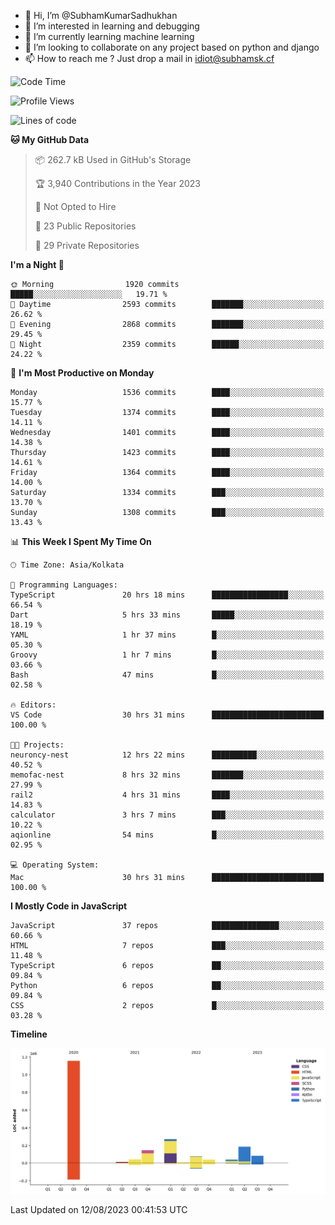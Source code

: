 - 👋 Hi, I’m @SubhamKumarSadhukhan
- 👀 I’m interested in learning and debugging
- 🌱 I’m currently learning machine learning
- 💞️ I’m looking to collaborate on any project based on python and django
- 📫 How to reach me ?
      Just drop a mail in idiot@subhamsk.cf

<!---
SubhamKumarSadhukhan/SubhamKumarSadhukhan is a ✨ special ✨ repository because its `README.md` (this file) appears on your GitHub profile.
You can click the Preview link to take a look at your changes.
--->


<!--START_SECTION:waka-->
![Code Time](http://img.shields.io/badge/Code%20Time-1%2C434%20hrs%2055%20mins-blue)

![Profile Views](http://img.shields.io/badge/Profile%20Views-10-blue)

![Lines of code](https://img.shields.io/badge/From%20Hello%20World%20I%27ve%20Written-2.0%20million%20lines%20of%20code-blue)

**🐱 My GitHub Data** 

> 📦 262.7 kB Used in GitHub's Storage 
 > 
> 🏆 3,940 Contributions in the Year 2023
 > 
> 🚫 Not Opted to Hire
 > 
> 📜 23 Public Repositories 
 > 
> 🔑 29 Private Repositories 
 > 
**I'm a Night 🦉** 

```text
🌞 Morning                1920 commits        █████░░░░░░░░░░░░░░░░░░░░   19.71 % 
🌆 Daytime                2593 commits        ███████░░░░░░░░░░░░░░░░░░   26.62 % 
🌃 Evening                2868 commits        ███████░░░░░░░░░░░░░░░░░░   29.45 % 
🌙 Night                  2359 commits        ██████░░░░░░░░░░░░░░░░░░░   24.22 % 
```
📅 **I'm Most Productive on Monday** 

```text
Monday                   1536 commits        ████░░░░░░░░░░░░░░░░░░░░░   15.77 % 
Tuesday                  1374 commits        ████░░░░░░░░░░░░░░░░░░░░░   14.11 % 
Wednesday                1401 commits        ████░░░░░░░░░░░░░░░░░░░░░   14.38 % 
Thursday                 1423 commits        ████░░░░░░░░░░░░░░░░░░░░░   14.61 % 
Friday                   1364 commits        ████░░░░░░░░░░░░░░░░░░░░░   14.00 % 
Saturday                 1334 commits        ███░░░░░░░░░░░░░░░░░░░░░░   13.70 % 
Sunday                   1308 commits        ███░░░░░░░░░░░░░░░░░░░░░░   13.43 % 
```


📊 **This Week I Spent My Time On** 

```text
🕑︎ Time Zone: Asia/Kolkata

💬 Programming Languages: 
TypeScript               20 hrs 18 mins      █████████████████░░░░░░░░   66.54 % 
Dart                     5 hrs 33 mins       █████░░░░░░░░░░░░░░░░░░░░   18.19 % 
YAML                     1 hr 37 mins        █░░░░░░░░░░░░░░░░░░░░░░░░   05.30 % 
Groovy                   1 hr 7 mins         █░░░░░░░░░░░░░░░░░░░░░░░░   03.66 % 
Bash                     47 mins             █░░░░░░░░░░░░░░░░░░░░░░░░   02.58 % 

🔥 Editors: 
VS Code                  30 hrs 31 mins      █████████████████████████   100.00 % 

🐱‍💻 Projects: 
neuroncy-nest            12 hrs 22 mins      ██████████░░░░░░░░░░░░░░░   40.52 % 
memofac-nest             8 hrs 32 mins       ███████░░░░░░░░░░░░░░░░░░   27.99 % 
rail2                    4 hrs 31 mins       ████░░░░░░░░░░░░░░░░░░░░░   14.83 % 
calculator               3 hrs 7 mins        ███░░░░░░░░░░░░░░░░░░░░░░   10.22 % 
aqionline                54 mins             █░░░░░░░░░░░░░░░░░░░░░░░░   02.95 % 

💻 Operating System: 
Mac                      30 hrs 31 mins      █████████████████████████   100.00 % 
```

**I Mostly Code in JavaScript** 

```text
JavaScript               37 repos            ███████████████░░░░░░░░░░   60.66 % 
HTML                     7 repos             ███░░░░░░░░░░░░░░░░░░░░░░   11.48 % 
TypeScript               6 repos             ██░░░░░░░░░░░░░░░░░░░░░░░   09.84 % 
Python                   6 repos             ██░░░░░░░░░░░░░░░░░░░░░░░   09.84 % 
CSS                      2 repos             █░░░░░░░░░░░░░░░░░░░░░░░░   03.28 % 
```



**Timeline**

![Lines of Code chart](https://raw.githubusercontent.com/SubhamKumarSadhukhan/SubhamKumarSadhukhan/main/assets/bar_graph.png)


 Last Updated on 12/08/2023 00:41:53 UTC
<!--END_SECTION:waka-->
